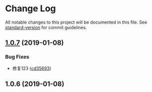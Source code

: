# Change Log

All notable changes to this project will be documented in this file. See [standard-version](https://github.com/conventional-changelog/standard-version) for commit guidelines.

<a name="1.0.7"></a>
## [1.0.7](https://github.com/nwa2018/package-test-1/compare/v1.0.6...v1.0.7) (2019-01-08)


### Bug Fixes

* 修复123 ([cd35693](https://github.com/nwa2018/package-test-1/commit/cd35693))



<a name="1.0.6"></a>
## 1.0.6 (2019-01-08)
